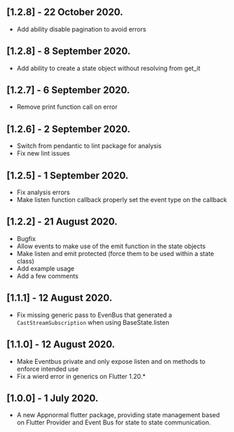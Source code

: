 ## [1.2.8] - 22 October 2020.

* Add ability disable pagination to avoid errors

## [1.2.8] - 8 September 2020.

* Add ability to create a state object without resolving from get_it

## [1.2.7] - 6 September 2020.

* Remove print function call on error 

## [1.2.6] - 2 September 2020.

* Switch from pendantic to lint package for analysis
* Fix new lint issues

## [1.2.5] - 1 September 2020.

* Fix analysis errors
* Make listen function callback properly set the event type on the callback

## [1.2.2] - 21 August 2020.

* Bugfix
* Allow events to make use of the emit function in the state objects
* Make listen and emit protected (force them to be used within a state class)
* Add example usage
* Add a few comments

## [1.1.1] - 12 August 2020.

* Fix missing generic pass to EvenBus that generated a `CastStreamSubscription` when using BaseState.listen

## [1.1.0] - 12 August 2020.

* Make Eventbus private and only expose listen and on methods to enforce intended use
* Fix a wierd error in generics on Flutter 1.20.*

## [1.0.0] - 1 July 2020.

* A new Appnormal flutter package, providing state management based on Flutter Provider and Event Bus for state to state communication.